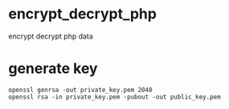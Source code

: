 # encrypt_decrypt_php
encrypt decrypt php data

# generate key
    openssl genrsa -out private_key.pem 2048
    openssl rsa -in private_key.pem -pubout -out public_key.pem

# 
